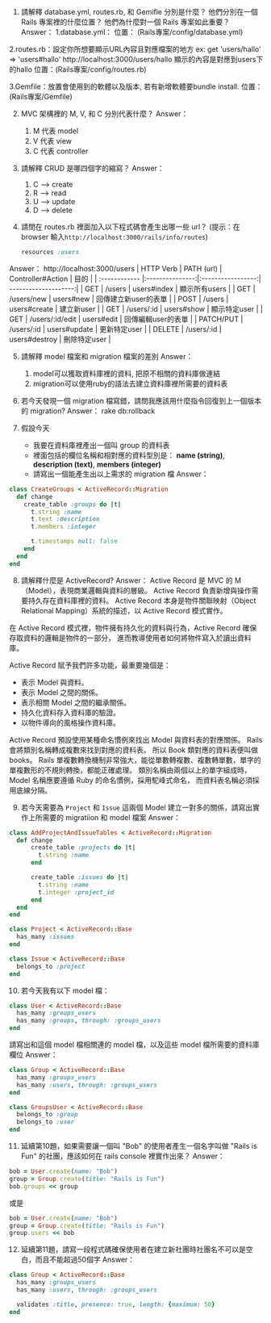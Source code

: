1. 請解釋 database.yml, routes.rb, 和 Gemifle 分別是什麼？ 他們分別在一個 Rails 專案裡的什麼位置？ 他們為什麼對一個 Rails 專案如此重要？
Answer：
  1.database.yml：
    位置： (Rails專案/config/database.yml)

  2.routes.rb：設定你所想要顯示URL內容且對應檔案的地方
    ex:
       get 'users/hallo' => 'users#hallo'
       http://localhost:3000/users/hallo 顯示的內容是對應到users下的hallo
    位置：(Rails專案/config/routes.rb)
 
  3.Gemfile：放置會使用到的軟體以及版本, 若有新增軟體要bundle install.
    位置：(Rails專案/Gemfile)

2. MVC 架構裡的 M, V, 和 C 分別代表什麼？ 
Answer：
   1. M 代表 model
   2. V 代表 view
   3. C 代表 controller

3. 請解釋 CRUD 是哪四個字的縮寫？
Answer：
   1. C --> create
   2. R --> read
   3. U --> update
   4. D --> delete

4. 請問在 routes.rb 裡面加入以下程式碼會產生出哪一些 url？ (提示：在 browser 輸入```http://localhost:3000/rails/info/routes```)
	```ruby
	resources :users
	```
Answer：
    http://localhost:3000/users 
| HTTP Verb     | PATH (url)      | Controller#Action | 目的                 |
| :------------ |:---------------:|:-----------------:| --------------------:|
| GET           | /users          | users#index       | 顯示所有users        |
| GET           | /users/new      | users#new         | 回傳建立新user的表單 |
| POST          | /users          | users#create      | 建立新user           |
| GET           | /users/:id      | users#show        | 顯示特定user         |
| GET           | /users/:id/edit | users#edit        | 回傳編輯user的表單   |
| PATCH/PUT     | /users/:id      | users#update      | 更新特定user         |
| DELETE        | /users/:id      | users#destroy     | 刪除特定user         |


5. 請解釋 model 檔案和 migration 檔案的差別
Answer：
    1. model可以獲取資料庫裡的資料, 把原不相關的資料庫做連結
    2. migration可以使用ruby的語法去建立資料庫裡所需要的資料表

6. 若今天發現一個 migration 檔寫錯，請問我應該用什麼指令回復到上一個版本的 migration? 
Answer：
    rake db:rollback

7. 假設今天
	* 我要在資料庫裡產出一個叫 group 的資料表
	* 裡面包括的欄位名稱和相對應的資料型別是： 
		**name (string)**,
		**description (text)**,
		**members (integer)**
    * 請寫出一個能產生出以上需求的 migration 檔
Answer：
  ```ruby
  class CreateGroups < ActiveRecord::Migration
    def change
      create_table :groups do |t|
        t.string :name
        t.text :description
        t.members :integer

        t.timestamps null: false
      end
    end
  end
  ```

8. 請解釋什麼是 ActiveRecord? 
Answer：
Active Record 是 MVC 的 M（Model），表現商業邏輯與資料的層級。
Active Record 負責新增與操作需要持久存在資料庫裡的資料。
Active Record 本身是物件關聯映射（Object Relational Mapping）系統的描述，以 Active Record 模式實作。

在 Active Record 模式裡，物件擁有持久化的資料與行為，Active Record 確保存取資料的邏輯是物件的一部分，
進而教導使用者如何將物件寫入於讀出資料庫。

Active Record 賦予我們許多功能，最重要幾個是：
* 表示 Model 與資料。
* 表示 Model 之間的關係。
* 表示相關 Model 之間的繼承關係。
* 持久化資料存入資料庫的驗證。
* 以物件導向的風格操作資料庫。

Active Record 預設使用某種命名慣例來找出 Model 與資料表的對應關係。
Rails 會將類別名稱轉成複數來找到對應的資料表。
所以 Book 類對應的資料表便叫做 books。
Rails 單複數轉換機制非常強大，能從單數轉複數、複數轉單數，單字的單複數形的不規則轉換，都能正確處理。
類別名稱由兩個以上的單字組成時，Model 名稱應要遵循 Ruby 的命名慣例，採用駝峰式命名，
而資料表名稱必須採用底線分隔。

9. 若今天需要為 ```Project``` 和 ```Issue``` 這兩個 Model 建立一對多的關係，請寫出實作上所需要的 migratiion 和 model 檔案 
Answer：
  ```ruby
  class AddProjectAndIssueTables < ActiveRecord::Migration
  	def change
	  	create_table :projects do |t|
	      t.string :name
	    end

	  	create_table :issues do |t|
	      t.string :name
	      t.integer :project_id
	    end
  	end
  end

  class Project < ActiveRecord::Base
  	has_many :issues
  end

  class Issue < ActiveRecord::Base
  	belongs_to :project
  end
  ```

10. 若今天我有以下 model 檔：

  ```ruby
  class User < ActiveRecord::Base
    has_many :groups_users
    has_many :groups, through: :groups_users 
  end
  ```

  請寫出和這個 model 檔相關連的 model 檔，以及這些 model 檔所需要的資料庫欄位
Answer：
  ```ruby
  class Group < ActiveRecord::Base
	has_many :groups_users
	has_many :users, through: :groups_users
  end

  class GroupsUser < ActiveRecord::Base
	belongs_to :group
	belongs_to :user
  end
  ```

11. 延續第10題，如果需要讓一個叫 "Bob" 的使用者產生一個名字叫做 "Rails is Fun" 的社團，應該如何在 rails console 裡實作出來？
Answer：
  ```ruby
  bob = User.create(name: "Bob")
  group = Group.create(title: "Rails is Fun")
  bob.groups << group 
  ```
  或是
  ```ruby
  bob = User.create(name: "Bob")
  group = Group.create(title: "Rails is Fun")
  group.users << bob
  ```


12. 延續第11題，請寫一段程式碼確保使用者在建立新社團時社團名不可以是空白，而且不能超過50個字
Answer：
  ```ruby
  class Group < ActiveRecord::Base
	has_many :groups_users
	has_many :users, through: :groups_users

	validates :title, presence: true, length: {maximum: 50}
  end
  ```


